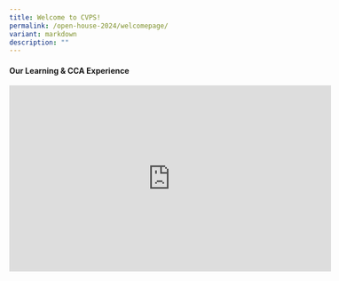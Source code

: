 ```yaml
---
title: Welcome to CVPS!
permalink: /open-house-2024/welcomepage/
variant: markdown
description: ""
---
```

#### **Our Learning &amp; CCA Experience**

<center>
<iframe allowfullscreen="" allow="accelerometer; autoplay; clipboard-write; encrypted-media; gyroscope; picture-in-picture; web-share" frameborder="0" title="YouTube video player" src="https://www.youtube.com/embed/ot13FuKkqX0?si=NALh-vX3jEpR8a-h" height="335" width="580"></iframe></center>